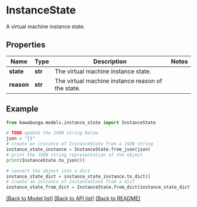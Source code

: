 # InstanceState

A virtual machine instance state.

## Properties

Name | Type | Description | Notes
------------ | ------------- | ------------- | -------------
**state** | **str** | The virtual machine instance state. | 
**reason** | **str** | The virtual machine instance reason of the state. | 

## Example

```python
from kowabunga.models.instance_state import InstanceState

# TODO update the JSON string below
json = "{}"
# create an instance of InstanceState from a JSON string
instance_state_instance = InstanceState.from_json(json)
# print the JSON string representation of the object
print(InstanceState.to_json())

# convert the object into a dict
instance_state_dict = instance_state_instance.to_dict()
# create an instance of InstanceState from a dict
instance_state_from_dict = InstanceState.from_dict(instance_state_dict)
```
[[Back to Model list]](../README.md#documentation-for-models) [[Back to API list]](../README.md#documentation-for-api-endpoints) [[Back to README]](../README.md)


